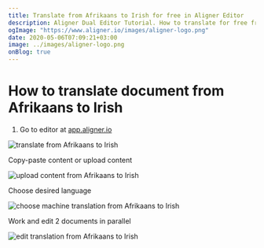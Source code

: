 ```yaml
---
title: Translate from Afrikaans to Irish for free in Aligner Editor
description: Aligner Dual Editor Tutorial. How to translate for free from Afrikaans to Irish. Aligner is multilingual document management platform. 
ogImage: "https://www.aligner.io/images/aligner-logo.png"
date: 2020-05-06T07:09:21+03:00
image: ../images/aligner-logo.png
onBlog: true
---
```


# How to translate document from Afrikaans to Irish

1. Go to editor at [app.aligner.io](https://app.aligner.io "Aligner App web page")

![translate from Afrikaans to Irish](../aligner-blank-editor.png "translate from Afrikaans to Irish")

Copy-paste content or upload content

![upload content from Afrikaans to Irish](../aligner-uploaded-document.png "upload content from Afrikaans to Irish")

Choose desired language

![choose machine translation from Afrikaans to Irish](../aligner-language-dropdown.png "choose machine translation from Afrikaans to Irish")

Work and edit 2 documents in parallel

![edit translation from Afrikaans to Irish](../aligner-double-sitded-editor.png "edit translation from Afrikaans to Irish")

